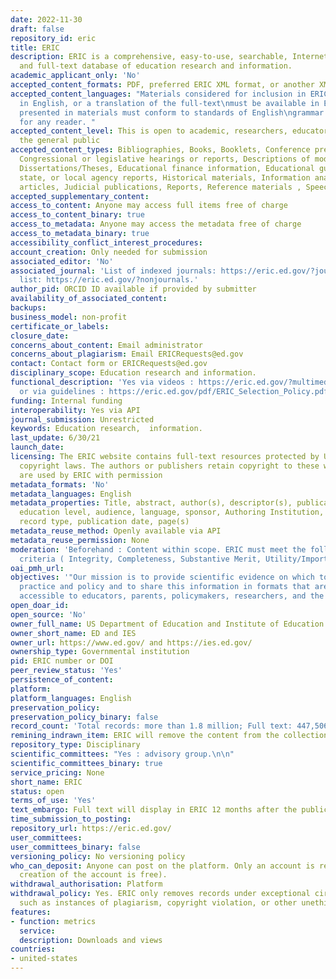 ```yaml
---
date: 2022-11-30
draft: false
repository_id: eric
title: ERIC
description: ERIC is a comprehensive, easy-to-use, searchable, Internet-based bibliographic
  and full-text database of education research and information.
academic_applicant_only: 'No'
accepted_content_formats: PDF, preferred ERIC XML format, or another XML format
accepted_content_languages: "Materials considered for inclusion in ERIC must be written
  in English, or a translation of the full-text\nmust be available in English. English
  presented in materials must conform to standards of English\ngrammar and understandability
  for any reader. "
accepted_content_level: This is open to academic, researchers, educators, policymakers,
  the general public
accepted_content_types: Bibliographies, Books, Booklets, Conference presentations,
  Congressional or legislative hearings or reports, Descriptions of model programs,
  Dissertations/Theses, Educational finance information, Educational guides, Federal,
  state, or local agency reports, Historical materials, Information analyses, Journal
  articles, Judicial publications, Reports, Reference materials , Speeches, Preprints
accepted_supplementary_content:
access_to_content: Anyone may access full items free of charge
access_to_content_binary: true
access_to_metadata: Anyone may access the metadata free of charge
access_to_metadata_binary: true
accessibility_conflict_interest_procedures:
account_creation: Only needed for submission
associated_editor: 'No'
associated_journal: 'List of indexed journals: https://eric.ed.gov/?journals; non-journal
  list: https://eric.ed.gov/?nonjournals.'
author_pid: ORCID ID available if provided by submitter
availability_of_associated_content:
backups:
business_model: non-profit
certificate_or_labels:
closure_date:
concerns_about_content: Email administrator
concerns_about_plagiarism: Email ERICRequests@ed.gov
contact: Contact form or ERICRequests@ed.gov
disciplinary_scope: Education research and information.
functional_description: 'Yes via videos : https://eric.ed.gov/?multimedia-searching
  or via guidelines : https://eric.ed.gov/pdf/ERIC_Selection_Policy.pdf'
funding: Internal funding
interoperability: Yes via API
journal_submission: Unrestricted
keywords: Education research,  information.
last_update: 6/30/21
launch_date:
licensing: The ERIC website contains full-text resources protected by U.S. and foreign
  copyright laws. The authors or publishers retain copyright to these works, which
  are used by ERIC with permission
metadata_formats: 'No'
metadata_languages: English
metadata_properties: Title, abstract, author(s), descriptor(s), publication type,
  education level, audience, language, sponsor, Authoring Institution, ERIC number,
  record type, publication date, page(s)
metadata_reuse_method: Openly available via API
metadata_reuse_permission: None
moderation: 'Beforehand : Content within scope. ERIC must meet the following quality
  criteria ( Integrity, Completeness, Substantive Merit, Utility/Importance)'
oai_pmh_url:
objectives: '"Our mission is to provide scientific evidence on which to ground education
  practice and policy and to share this information in formats that are useful and
  accessible to educators, parents, policymakers, researchers, and the public."'
open_doar_id:
open_source: 'No'
owner_full_name: US Department of Education and Institute of Education Sciences
owner_short_name: ED and IES
owner_url: https://www.ed.gov/ and https://ies.ed.gov/
ownership_type: Governmental institution
pid: ERIC number or DOI
peer_review_status: 'Yes'
persistence_of_content:
platform:
platform_languages: English
preservation_policy:
preservation_policy_binary: false
record_count: 'Total records: more than 1.8 million; Full text: 447,506 as of 6/29/21'
remining_indrawn_item: ERIC will remove the content from the collection
repository_type: Disciplinary
scientific_committees: "Yes : advisory group.\n\n"
scientific_committees_binary: true
service_pricing: None
short_name: ERIC
status: open
terms_of_use: 'Yes'
text_embargo: Full text will display in ERIC 12 months after the publication date
time_submission_to_posting:
repository_url: https://eric.ed.gov/
user_committees:
user_committees_binary: false
versioning_policy: No versioning policy
who_can_deposit: Anyone can post on the platform. Only an account is required ( The
  creation of the account is free).
withdrawal_authorisation: Platform
withdrawal_policy: Yes. ERIC only removes records under exceptional circumstances,
  such as instances of plagiarism, copyright violation, or other unethical practices
features:
- function: metrics
  service:
  description: Downloads and views
countries:
- united-states
---
```



